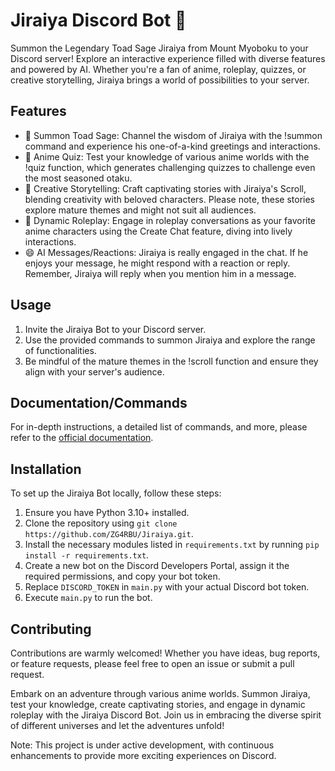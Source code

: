 # Jiraiya Discord Bot 🐸
Summon the Legendary Toad Sage Jiraiya from Mount Myoboku to your Discord server! Explore an interactive experience filled with diverse features and powered by AI. Whether you're a fan of anime, roleplay, quizzes, or creative storytelling, Jiraiya brings a world of possibilities to your server.

## Features
- 🐸 Summon Toad Sage: Channel the wisdom of Jiraiya with the !summon command and experience his one-of-a-kind greetings and interactions.  
- 🧠 Anime Quiz: Test your knowledge of various anime worlds with the !quiz function, which generates challenging quizzes to challenge even the most seasoned otaku.  
- 📜 Creative Storytelling: Craft captivating stories with Jiraiya's Scroll, blending creativity with beloved characters. Please note, these stories explore mature themes and might not suit all audiences.  
- 💬 Dynamic Roleplay: Engage in roleplay conversations as your favorite anime characters using the Create Chat feature, diving into lively interactions.
- 😄 AI Messages/Reactions: Jiraiya is really engaged in the chat. If he enjoys your message, he might respond with a reaction or reply. Remember, Jiraiya will reply when you mention him in a message.

## Usage
1. Invite the Jiraiya Bot to your Discord server.
2. Use the provided commands to summon Jiraiya and explore the range of functionalities.
3. Be mindful of the mature themes in the !scroll function and ensure they align with your server's audience.

## Documentation/Commands
For in-depth instructions, a detailed list of commands, and more, please refer to the [official documentation](https://myfolder.notion.site/Jiraiya-cb7abd98ba3f498a80901255d510b234?pvs=4).

## Installation
To set up the Jiraiya Bot locally, follow these steps:

1. Ensure you have Python 3.10+ installed.
2. Clone the repository using `git clone https://github.com/ZG4RBU/Jiraiya.git`.
3. Install the necessary modules listed in `requirements.txt` by running `pip install -r requirements.txt`.
4. Create a new bot on the Discord Developers Portal, assign it the required permissions, and copy your bot token.
5. Replace `DISCORD_TOKEN` in `main.py` with your actual Discord bot token.
6. Execute `main.py` to run the bot.

## Contributing
Contributions are warmly welcomed! Whether you have ideas, bug reports, or feature requests, please feel free to open an issue or submit a pull request.  

Embark on an adventure through various anime worlds. Summon Jiraiya, test your knowledge, create captivating stories, and engage in dynamic roleplay with the Jiraiya Discord Bot. Join us in embracing the diverse spirit of different universes and let the adventures unfold!  

Note: This project is under active development, with continuous enhancements to provide more exciting experiences on Discord.
